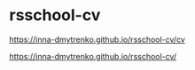 # rsschool-cv

https://inna-dmytrenko.github.io/rsschool-cv/cv


https://inna-dmytrenko.github.io/rsschool-cv/
